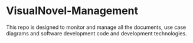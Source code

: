 VisualNovel-Management
======================

This repo is designed to monitor and manage all the documents, use case diagrams and software development code and development technologies. 
